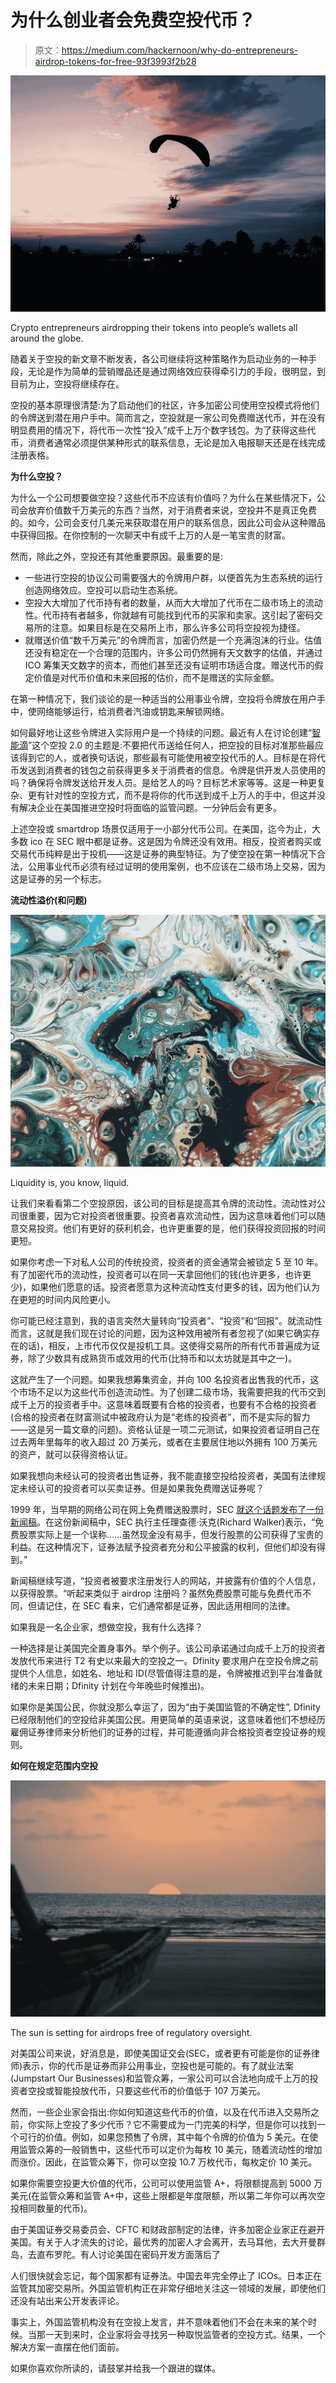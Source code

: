 # 为什么创业者会免费空投代币？

> 原文：<https://medium.com/hackernoon/why-do-entrepreneurs-airdrop-tokens-for-free-93f3993f2b28>

![](img/5741e7d51312b25afda4da9d37c5f6c6.png)

Crypto entrepreneurs airdropping their tokens into people’s wallets all around the globe.

随着关于空投的新文章不断发表，各公司继续将这种策略作为启动业务的一种手段，无论是作为简单的营销赠品还是通过网络效应获得牵引力的手段，很明显，到目前为止，空投将继续存在。

空投的基本原理很清楚:为了启动他们的社区，许多加密公司使用空投模式将他们的令牌送到潜在用户手中。简而言之，空投就是一家公司免费赠送代币，并在没有明显费用的情况下，将代币一次性“投入”成千上万个数字钱包。为了获得这些代币，消费者通常必须提供某种形式的联系信息，无论是加入电报聊天还是在线完成注册表格。

**为什么空投？**

为什么一个公司想要做空投？这些代币不应该有价值吗？为什么在某些情况下，公司会放弃价值数千万美元的东西？当然，对于消费者来说，空投并不是真正免费的。如今，公司会支付几美元来获取潜在用户的联系信息，因此公司会从这种赠品中获得回报。在你控制的一次聊天中有成千上万的人是一笔宝贵的财富。

然而，除此之外，空投还有其他重要原因。最重要的是:

*   一些进行空投的协议公司需要强大的令牌用户群，以便首先为生态系统的运行创造网络效应。空投可以启动生态系统。
*   空投大大增加了代币持有者的数量，从而大大增加了代币在二级市场上的流动性。代币持有者越多，你就越有可能找到代币的买家和卖家。这引起了密码交易所的注意。如果目标是在交易所上市，那么许多公司将空投视为捷径。
*   就赠送价值“数千万美元”的令牌而言，加密仍然是一个充满泡沫的行业。估值还没有稳定在一个合理的范围内，许多公司仍然拥有天文数字的估值，并通过 ICO 筹集天文数字的资本，而他们甚至还没有证明市场适合度。赠送代币的假定价值是对代币价值和未来回报的估价，而不是赠送的实际金额。

在第一种情况下，我们谈论的是一种适当的公用事业令牌，空投将令牌放在用户手中，使网络能够运行，给消费者汽油或钥匙来解锁网络。

如何最好地让这些令牌进入实际用户是一个持续的问题。最近有人在讨论创建“[智能滴](/@DJohnstonEC/the-smartdrop-model-859888916d94)”这个空投 2.0 的主题是:不要把代币送给任何人，把空投的目标对准那些最应该得到它的人，或者换句话说，那些最有可能使用被空投代币的人。目标是在将代币发送到消费者的钱包之前获得更多关于消费者的信息。令牌是供开发人员使用的吗？确保将令牌发送给开发人员。是给艺人的吗？目标艺术家等等。这是一种更复杂、更有针对性的空投方式，而不是将你的代币送到成千上万人的手中，但这并没有解决企业在美国推进空投时将面临的监管问题。一分钟后会有更多。

上述空投或 smartdrop 场景仅适用于一小部分代币公司。在美国，迄今为止，大多数 ico 在 SEC 眼中都是证券。这是因为令牌还没有效用。相反，投资者购买或交易代币纯粹是出于投机——这是证券的典型特征。为了使空投在第一种情况下合法，公用事业代币必须有经过证明的使用案例，也不应该在二级市场上交易，因为这是证券的另一个标志。

**流动性溢价(和问题)**

![](img/1972ed81e618f0ec082717de0103fc56.png)

Liquidity is, you know, liquid.

让我们来看看第二个空投原因，该公司的目标是提高其令牌的流动性。流动性对公司很重要，因为它对投资者很重要。投资者喜欢流动性，因为这意味着他们可以随意交易投资。他们有更好的获利机会，也许更重要的是，他们获得投资回报的时间更短。

如果你考虑一下对私人公司的传统投资，投资者的资金通常会被锁定 5 至 10 年。有了加密代币的流动性，投资者可以在同一天拿回他们的钱(也许更多，也许更少)，如果他们愿意的话。投资者愿意为这种流动性支付更多的钱，因为他们认为在更短的时间内风险更小。

你可能已经注意到，我的语言突然大量转向“投资者”、“投资”和“回报”。就流动性而言，这就是我们现在讨论的问题，因为这种效用被所有者忽视了(如果它确实存在的话)，相反，上市代币仅仅是投机工具。这使得交易所的所有代币普遍成为证券，除了少数具有成熟货币或效用的代币(比特币和以太坊就是其中之一)。

这就产生了一个问题。如果我想筹集资金，并向 100 名投资者出售我的代币，这个市场不足以为这些代币创造流动性。为了创建二级市场，我需要把我的代币交到成千上万的投资者手中。这意味着既要有合格的投资者，也要有不合格的投资者(合格的投资者在财富测试中被政府认为是“老练的投资者”，而不是实际的智力——这是另一篇文章的问题)。资格认证是一项二元测试，如果投资者证明自己在过去两年里每年的收入超过 20 万美元，或者在主要居住地以外拥有 100 万美元的资产，就可以获得资格认证。

如果我想向未经认可的投资者出售证券，我不能直接空投给投资者，美国有法律规定未经认可的投资者可以买卖证券。但是如果我免费赠送证券呢？

1999 年，当早期的网络公司在网上免费赠送股票时，SEC [就这个话题发布了一份新闻稿](https://www.sec.gov/news/headlines/webstock.htm)。在这份新闻稿中，SEC 执行主任理查德·沃克(Richard Walker)表示，“免费股票实际上是一个误称……虽然现金没有易手，但发行股票的公司获得了宝贵的利益。在这种情况下，证券法赋予投资者充分和公平披露的权利，但他们却没有得到。”

新闻稿继续写道，“投资者被要求注册发行人的网站，并披露有价值的个人信息，以获得股票。“听起来类似于 airdrop 注册吗？虽然免费股票可能与免费代币不同，但请记住，在 SEC 看来，它们通常都是证券，因此适用相同的法律。

如果我是一名企业家，想做空投，我有什么选择？

一种选择是让美国完全置身事外。举个例子。该公司承诺通过向成千上万的投资者发放代币来进行 T2 有史以来最大的空投之一。Dfinity 要求用户在空投令牌之前提供个人信息，如姓名、地址和 ID(尽管值得注意的是，令牌被推迟到平台准备就绪的未来日期；Dfinity 计划在今年晚些时候推出)。

如果你是美国公民，你就没那么幸运了，因为“由于美国监管的不确定性”, Dfinity 已经限制他们的空投给非美国公民。用更简单的英语来说，这意味着他们不想经历雇佣证券律师来分析他们的证券的过程，并可能遵循向非合格投资者空投证券的规则。

**如何在规定范围内空投**

![](img/29eea1a269b763f1ae6d2c53681062fc.png)

The sun is setting for airdrops free of regulatory oversight.

对美国公司来说，好消息是，即使美国证交会(SEC，或者更有可能是你的证券律师)表示，你的代币是证券而非公用事业，空投也是可能的。有了就业法案(Jumpstart Our Businesses)和监管众筹，一家公司可以合法地向成千上万的投资者空投或智能投放代币，只要这些代币的价值低于 107 万美元。

然而，一些企业家会指出:你如何知道这些代币的价值，以及在代币进入交易所之前，你实际上空投了多少代币？它不需要成为一门完美的科学，但是你可以找到一个可行的价值。例如，如果您预售了令牌，其中每个令牌的价值为 5 美元。在使用监管众筹的一般销售中，这些代币可以定价为每枚 10 美元，随着流动性的增加而涨价。因此，在监管众筹下，你可以空投 10.7 万枚代币，每枚定价 10 美元。

如果你需要空投更大价值的代币，公司可以使用监管 A+，将限额提高到 5000 万美元(在监管众筹和监管 A+中，这些上限都是年度限额，所以第二年你可以再次空投相同数量的代币)。

由于美国证券交易委员会、CFTC 和财政部制定的法律，许多加密企业家正在避开美国。有关于人才流失的讨论，最优秀的加密人才会离开，去马耳他，去大开曼群岛，去直布罗陀。有人讨论美国在密码开发方面落后了

人们很快就会忘记，每个国家都有证券法。中国去年完全停止了 ICOs。日本正在监管其加密交易所。外国监管机构正在非常仔细地关注这一领域的发展，即使他们还没有站出来公开发表评论。

事实上，外国监管机构没有在空投上发言，并不意味着他们不会在未来的某个时候。当那一天到来时，企业家将会寻找另一种取悦监管者的空投方式。结果，一个解决方案一直摆在他们面前。

如果你喜欢你所读的，请鼓掌并给我一个跟进的媒体。